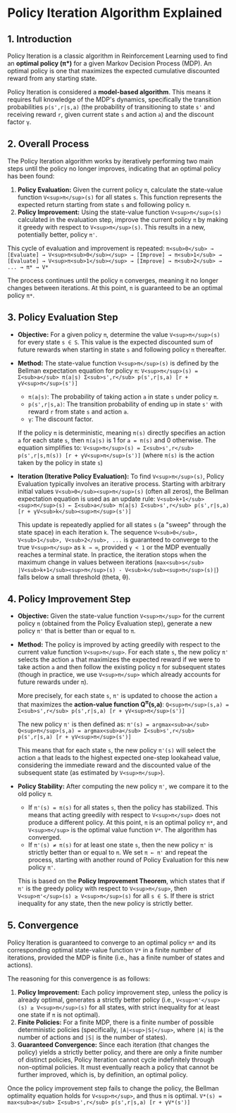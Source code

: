 # Policy Iteration Algorithm Explained

## 1. Introduction

Policy Iteration is a classic algorithm in Reinforcement Learning used to find an **optimal policy (π\*)** for a given Markov Decision Process (MDP). An optimal policy is one that maximizes the expected cumulative discounted reward from any starting state.

Policy Iteration is considered a **model-based algorithm**. This means it requires full knowledge of the MDP's dynamics, specifically the transition probabilities `p(s',r|s,a)` (the probability of transitioning to state `s'` and receiving reward `r`, given current state `s` and action `a`) and the discount factor `γ`.

## 2. Overall Process

The Policy Iteration algorithm works by iteratively performing two main steps until the policy no longer improves, indicating that an optimal policy has been found:

1.  **Policy Evaluation:** Given the current policy `π`, calculate the state-value function `V<sup>π</sup>(s)` for all states `s`. This function represents the expected return starting from state `s` and following policy `π`.
2.  **Policy Improvement:** Using the state-value function `V<sup>π</sup>(s)` calculated in the evaluation step, improve the current policy `π` by making it greedy with respect to `V<sup>π</sup>(s)`. This results in a new, potentially better, policy `π'`.

This cycle of evaluation and improvement is repeated:
`π<sub>0</sub> → [Evaluate] → V<sup>π<sub>0</sub></sup> → [Improve] → π<sub>1</sub> → [Evaluate] → V<sup>π<sub>1</sub></sup> → [Improve] → π<sub>2</sub> → ... → π* → V*`

The process continues until the policy `π` converges, meaning it no longer changes between iterations. At this point, `π` is guaranteed to be an optimal policy `π*`.

## 3. Policy Evaluation Step

*   **Objective:** For a given policy `π`, determine the value `V<sup>π</sup>(s)` for every state `s ∈ S`. This value is the expected discounted sum of future rewards when starting in state `s` and following policy `π` thereafter.

*   **Method:** The state-value function `V<sup>π</sup>(s)` is defined by the Bellman expectation equation for policy `π`:
    `V<sup>π</sup>(s) = Σ<sub>a</sub> π(a|s) Σ<sub>s',r</sub> p(s',r|s,a) [r + γV<sup>π</sup>(s')]`

    *   `π(a|s)`: The probability of taking action `a` in state `s` under policy `π`.
    *   `p(s',r|s,a)`: The transition probability of ending up in state `s'` with reward `r` from state `s` and action `a`.
    *   `γ`: The discount factor.

    If the policy `π` is deterministic, meaning `π(s)` directly specifies an action `a` for each state `s`, then `π(a|s)` is 1 for `a = π(s)` and 0 otherwise. The equation simplifies to:
    `V<sup>π</sup>(s) = Σ<sub>s',r</sub> p(s',r|s,π(s)) [r + γV<sup>π</sup>(s')]` (where `π(s)` is the action taken by the policy in state `s`)

*   **Iteration (Iterative Policy Evaluation):**
    To find `V<sup>π</sup>(s)`, Policy Evaluation typically involves an iterative process. Starting with arbitrary initial values `V<sub>0</sub><sup>π</sup>(s)` (often all zeros), the Bellman expectation equation is used as an update rule:
    `V<sub>k+1</sub><sup>π</sup>(s) ← Σ<sub>a</sub> π(a|s) Σ<sub>s',r</sub> p(s',r|s,a) [r + γV<sub>k</sub><sup>π</sup>(s')]`

    This update is repeatedly applied for all states `s` (a "sweep" through the state space) in each iteration `k`. The sequence `V<sub>0</sub>, V<sub>1</sub>, V<sub>2</sub>, ...` is guaranteed to converge to the true `V<sup>π</sup>` as `k → ∞`, provided `γ < 1` or the MDP eventually reaches a terminal state. In practice, the iteration stops when the maximum change in values between iterations (`max<sub>s</sub> |V<sub>k+1</sub><sup>π</sup>(s) - V<sub>k</sub><sup>π</sup>(s)|`) falls below a small threshold (theta, θ).

## 4. Policy Improvement Step

*   **Objective:** Given the state-value function `V<sup>π</sup>` for the current policy `π` (obtained from the Policy Evaluation step), generate a new policy `π'` that is better than or equal to `π`.

*   **Method:** The policy is improved by acting greedily with respect to the current value function `V<sup>π</sup>`. For each state `s`, the new policy `π'` selects the action `a` that maximizes the expected reward if we were to take action `a` and then follow the existing policy `π` for subsequent states (though in practice, we use `V<sup>π</sup>` which already accounts for future rewards under `π`).

    More precisely, for each state `s`, `π'` is updated to choose the action `a` that maximizes the **action-value function Q<sup>π</sup>(s,a)**:
    `Q<sup>π</sup>(s,a) = Σ<sub>s',r</sub> p(s',r|s,a) [r + γV<sup>π</sup>(s')]`

    The new policy `π'` is then defined as:
    `π'(s) = argmax<sub>a</sub> Q<sup>π</sup>(s,a) = argmax<sub>a</sub> Σ<sub>s',r</sub> p(s',r|s,a) [r + γV<sup>π</sup>(s')]`

    This means that for each state `s`, the new policy `π'(s)` will select the action `a` that leads to the highest expected one-step lookahead value, considering the immediate reward and the discounted value of the subsequent state (as estimated by `V<sup>π</sup>`).

*   **Policy Stability:**
    After computing the new policy `π'`, we compare it to the old policy `π`.
    *   If `π'(s) = π(s)` for all states `s`, then the policy has stabilized. This means that acting greedily with respect to `V<sup>π</sup>` does not produce a different policy. At this point, `π` is an optimal policy `π*`, and `V<sup>π</sup>` is the optimal value function `V*`. The algorithm has converged.
    *   If `π'(s) ≠ π(s)` for at least one state `s`, then the new policy `π'` is strictly better than or equal to `π`. We set `π ← π'` and repeat the process, starting with another round of Policy Evaluation for this new policy `π'`.

    This is based on the **Policy Improvement Theorem**, which states that if `π'` is the greedy policy with respect to `V<sup>π</sup>`, then `V<sup>π'</sup>(s) ≥ V<sup>π</sup>(s)` for all `s ∈ S`. If there is strict inequality for any state, then the new policy is strictly better.

## 5. Convergence

Policy Iteration is guaranteed to converge to an optimal policy `π*` and its corresponding optimal state-value function `V*` in a finite number of iterations, provided the MDP is finite (i.e., has a finite number of states and actions).

The reasoning for this convergence is as follows:
1.  **Policy Improvement:** Each policy improvement step, unless the policy is already optimal, generates a strictly better policy (i.e., `V<sup>π'</sup>(s) ≥ V<sup>π</sup>(s)` for all states, with strict inequality for at least one state if `π` is not optimal).
2.  **Finite Policies:** For a finite MDP, there is a finite number of possible deterministic policies (specifically, `|A|<sup>|S|</sup>`, where `|A|` is the number of actions and `|S|` is the number of states).
3.  **Guaranteed Convergence:** Since each iteration (that changes the policy) yields a strictly better policy, and there are only a finite number of distinct policies, Policy Iteration cannot cycle indefinitely through non-optimal policies. It must eventually reach a policy that cannot be further improved, which is, by definition, an optimal policy.

Once the policy improvement step fails to change the policy, the Bellman optimality equation holds for `V<sup>π</sup>`, and thus `π` is optimal.
`V*(s) = max<sub>a</sub> Σ<sub>s',r</sub> p(s',r|s,a) [r + γV*(s')]`

